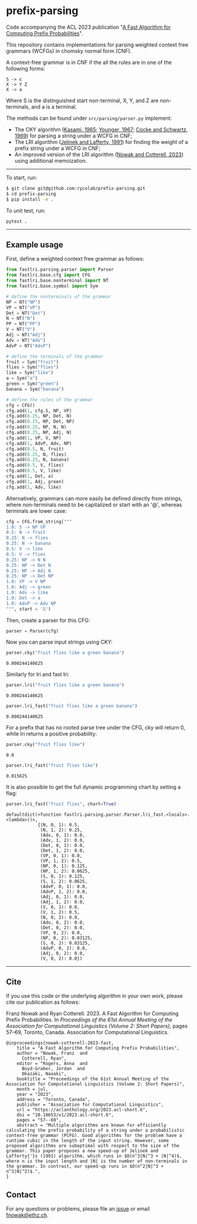 # prefix-parsing

Code accompanying the ACL 2023 publication "[A Fast Algorithm for Computing Prefix Probabilities](https://aclanthology.org/2023.acl-short.6/)".

This repository contains implementations for parsing weighted context free grammars (WCFGs) in chomsky normal form (CNF). 

A context-free grammar is in CNF if the all the rules are in one of the following forms:
```
S -> ε
X -> Y Z
X -> a
``` 
Where S is the distinguished start non-terminal, X, Y, and Z are non-terminals, and a is a terminal.

The methods can be found under `src/parsing/parser.py` implement:
- The CKY algorithm ([Kasami, 1965](https://www.ideals.illinois.edu/items/100444); [Younger,
1967](https://doi.org/https://doi.org/10.1016/S0019-9958(67)80007-X); [Cocke and Schwartz, 1969](https://www.softwarepreservation.org/projects/FORTRAN/CockeSchwartz_ProgLangCompilers.pdf)) for parsing a string under a WCFG in CNF;
- The LRI algorithm  ([Jelinek and Lafferty, 1991](https://aclanthology.org/J91-3004)) for finding the weight of a prefix string under a WCFG in CNF;
- An improved version of the LRI algorithm ([Nowak and Cotterell, 2023](https://arxiv.org/abs/2306.02303)) using additional memoization.

---
To start, run:
```bash
$ git clone git@github.com:rycolab/prefix-parsing.git
$ cd prefix-parsing
$ pip install -e .
```
To unit test, run:
```
pytest .
```
---

## Example usage
First, define a weighted context free grammar as follows:
```python
from fastlri.parsing.parser import Parser
from fastlri.base.cfg import CFG
from fastlri.base.nonterminal import NT
from fastlri.base.symbol import Sym

# define the nonterminals of the grammar
NP = NT("NP")
VP = NT("VP")
Det = NT("Det")
N = NT("N")
PP = NT("PP")
V = NT("V")
Adj = NT("Adj")
Adv = NT("Adv")
AdvP = NT("AdvP")

# define the terminals of the grammar
fruit = Sym("fruit")
flies = Sym("flies")
like = Sym("like")
a = Sym("a")
green = Sym("green")
banana = Sym("banana")

# define the rules of the grammar
cfg = CFG()
cfg.add(1, cfg.S, NP, VP)
cfg.add(0.25, NP, Det, N)
cfg.add(0.25, NP, Det, NP)
cfg.add(0.25, NP, N, N)
cfg.add(0.25, NP, Adj, N)
cfg.add(1, VP, V, NP)
cfg.add(1, AdvP, Adv, NP)
cfg.add(0.5, N, fruit)
cfg.add(0.25, N, flies)
cfg.add(0.25, N, banana)
cfg.add(0.5, V, flies)
cfg.add(0.5, V, like)
cfg.add(1, Det, a)
cfg.add(1, Adj, green)
cfg.add(1, Adv, like)
```

Alternatively, grammars can more easily be defined directly from strings, where non-terminals need to be capitalized or start with an '@', whereas terminals are lower case:
```python
cfg = CFG.from_string("""
1.0: S -> NP VP 
0.5: N -> fruit	
0.25: N -> flies	
0.25: N -> banana	
0.5: V -> like	
0.5: V -> flies	
0.25: NP -> N N	
0.25: NP -> Det N	
0.25: NP -> Adj N	
0.25: NP -> Det NP	
1.0: VP -> V NP	
1.0: Adj -> green	
1.0: Adv -> like	
1.0: Det -> a		
1.0: AdvP -> Adv NP	
""", start = 'S')
```

Then, create a parser for this CFG:
```python
parser = Parser(cfg)
```

Now you can parse input strings using CKY:
```python
parser.cky("fruit flies like a green banana")
```
```
0.000244140625
```

Similarly for lri and fast lri:
```python
parser.lri("fruit flies like a green banana")
```
```
0.000244140625
```

```python
parser.lri_fast("fruit flies like a green banana")
```
```
0.000244140625
```

For a prefix that has no rooted parse tree under the CFG, cky will return 0, while lri returns a positive probability:

```python
parser.cky("fruit flies like")
```
```
0.0
```

```python
parser.lri_fast("fruit flies like")
```
```
0.015625
```

It is also possible to get the full dynamic programming chart by setting a flag:

```python
parser.lri_fast("fruit flies", chart=True)
```
```
defaultdict(<function fastlri.parsing.parser.Parser.lri_fast.<locals>.<lambda>()>,
            {(N, 0, 1): 0.5,
             (N, 1, 2): 0.25,
             (Adv, 0, 1): 0.0,
             (Adv, 1, 2): 0.0,
             (Det, 0, 1): 0.0,
             (Det, 1, 2): 0.0,
             (VP, 0, 1): 0.0,
             (VP, 1, 2): 0.5,
             (NP, 0, 1): 0.125,
             (NP, 1, 2): 0.0625,
             (S, 0, 1): 0.125,
             (S, 1, 2): 0.0625,
             (AdvP, 0, 1): 0.0,
             (AdvP, 1, 2): 0.0,
             (Adj, 0, 1): 0.0,
             (Adj, 1, 2): 0.0,
             (V, 0, 1): 0.0,
             (V, 1, 2): 0.5,
             (N, 0, 2): 0.0,
             (Adv, 0, 2): 0.0,
             (Det, 0, 2): 0.0,
             (VP, 0, 2): 0.0,
             (NP, 0, 2): 0.03125,
             (S, 0, 2): 0.03125,
             (AdvP, 0, 2): 0.0,
             (Adj, 0, 2): 0.0,
             (V, 0, 2): 0.0})
```

---
## Cite 

If you use this code or the underlying algorithm in your own work, please cite our publication as follows:

Franz Nowak and Ryan Cotterell. 2023. A Fast Algorithm for Computing Prefix Probabilities. In _Proceedings of the 61st Annual Meeting of the Association for Computational Linguistics (Volume 2: Short Papers)_, pages 57–69, Toronto, Canada. Association for Computational Linguistics.

```
@inproceedings{nowak-cotterell-2023-fast,
    title = "A Fast Algorithm for Computing Prefix Probabilities",
    author = "Nowak, Franz  and
      Cotterell, Ryan",
    editor = "Rogers, Anna  and
      Boyd-Graber, Jordan  and
      Okazaki, Naoaki",
    booktitle = "Proceedings of the 61st Annual Meeting of the Association for Computational Linguistics (Volume 2: Short Papers)",
    month = jul,
    year = "2023",
    address = "Toronto, Canada",
    publisher = "Association for Computational Linguistics",
    url = "https://aclanthology.org/2023.acl-short.6",
    doi = "10.18653/v1/2023.acl-short.6",
    pages = "57--69",
    abstract = "Multiple algorithms are known for efficiently calculating the prefix probability of a string under a probabilistic context-free grammar (PCFG). Good algorithms for the problem have a runtime cubic in the length of the input string. However, some proposed algorithms are suboptimal with respect to the size of the grammar. This paper proposes a new speed-up of Jelinek and Lafferty{'}s (1991) algorithm, which runs in $O(n^3|N|^3 + |N|^4)$, where n is the input length and |N| is the number of non-terminals in the grammar. In contrast, our speed-up runs in $O(n^2|N|^3 + n^3|N|^2)$.",
}
```



## Contact

For any questions or problems, please file an [issue](https://github.com/rycolab/prefix-parsing/issues) or email [fnowak@ethz.ch](mailto:fnowak@ethz.ch).
